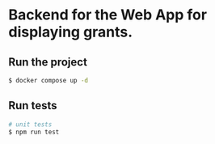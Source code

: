 # Backend for the Web App for displaying grants.

## Run the project

```bash
$ docker compose up -d
```

## Run tests

```bash
# unit tests
$ npm run test
```
